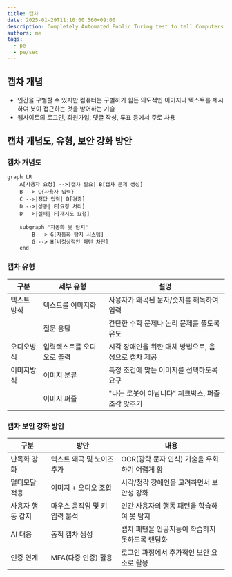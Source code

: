 ```yaml
---
title: 캡차
date: 2025-01-29T11:10:00.560+09:00
description: Completely Automated Public Turing test to tell Computers and Humans Apart
authors: me
tags:
  - pe
  - pe/sec
---
```


## 캡차 개념

- 인간을 구별할 수 있지만 컴퓨터는 구별하기 힘든 의도적인 이미지나 텍스트를 제시하여 봇이 접근하는 것을 방어하는 기술
- 웹사이트의 로그인, 회원가입, 댓글 작성, 투표 등에서 주로 사용

## 캡차 개념도, 유형, 보안 강화 방안

### 캡차 개념도

```mermaid
graph LR
    A[사용자 요청] -->|캡차 필요| B[캡차 문제 생성]
    B --> C{사용자 입력}
    C -->|정답 입력| D[검증]
    D -->|성공| E[요청 처리]
    D -->|실패| F[재시도 요청]
    
    subgraph "자동화 봇 탐지"
        B --> G[자동화 탐지 시스템]
        G --> H[비정상적인 패턴 차단]
    end
```

### 캡차 유형

| 구분 | 세부 유형 | 설명 |
| --- | --- | --- |
| 텍스트 방식 | 텍스트를 이미지화 | 사용자가 왜곡된 문자/숫자를 해독하여 입력 |
| | 질문 응답 | 간단한 수학 문제나 논리 문제를 풀도록 유도 |
| 오디오방식 | 입력텍스트를 오디오로 출력 | 시각 장애인을 위한 대체 방법으로, 음성으로 캡차 제공 |
| 이미지방식 | 이미지 분류 | 특정 조건에 맞는 이미지를 선택하도록 요구 |
| | 이미지 퍼즐 | "나는 로봇이 아닙니다" 체크박스, 퍼즐 조각 맞추기 |

### 캡차 보안 강화 방안

| 구분 | 방안 | 내용 |
| --- | --- | --- |
| 난독화 강화 | 텍스트 왜곡 및 노이즈 추가 | OCR(광학 문자 인식) 기술을 우회하기 어렵게 함 |
| 멀티모달 적용 | 이미지 + 오디오 조합 | 시각/청각 장애인을 고려하면서 보안성 강화 |
| 사용자 행동 감지 | 마우스 움직임 및 키 입력 분석 | 인간 사용자의 행동 패턴을 학습하여 봇 탐지 |
| AI 대응 | 동적 캡차 생성 | 캡차 패턴을 인공지능이 학습하지 못하도록 랜덤화 |
| 인증 연계 | MFA(다중 인증) 활용 | 로그인 과정에서 추가적인 보안 요소로 활용 |

